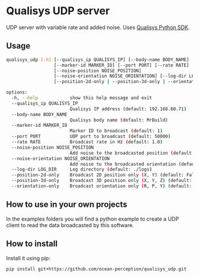# Qualisys UDP server

UDP server with variable rate and added noise. Uses [Qualisys Python SDK](https://github.com/qualisys/qualisys_python_sdk).

## Usage

```bash
qualisys_udp [-h] [--qualisys_ip QUALISYS_IP] [--body-name BODY_NAME]
                  [--marker-id MARKER_ID] [--port PORT] [--rate RATE]
                  [--noise-position NOISE_POSITION]
                  [--noise-orientation NOISE_ORIENTATION] [--log-dir LOG_DIR]
                  [--position-2d-only | --position-3d-only | --orientation-only]

options:
  -h, --help            show this help message and exit
  --qualisys_ip QUALISYS_IP
                        Qualisys IP address (default: 192.168.60.71)
  --body-name BODY_NAME
                        Qualisys body name (default: MrBuild)
  --marker-id MARKER_ID
                        Marker ID to broadcast (default: 1)
  --port PORT           UDP port to broadcast (default: 50000)
  --rate RATE           Broadcast rate in Hz (default: 1.0)
  --noise-position NOISE_POSITION
                        Add noise to the broadcasted position (default: 0.03)
  --noise-orientation NOISE_ORIENTATION
                        Add noise to the broadcasted orientation (default: 0.01)
  --log-dir LOG_DIR     Log directory (default: ./logs)
  --position-2d-only    Broadcast 2D position only (X, Y) (default: False)
  --position-3d-only    Broadcast 3D position only (X, Y, Z) (default: False)
  --orientation-only    Broadcast orientation only (R, P, Y) (default: False)
```

## How to use in your own projects

In the examples folders you will find a python example to create a UDP client to read
the data broadcasted by this software.

## How to install

Install it using pip:

```bash
pip install git+https://github.com/ocean-perception/qualisys_udp.git
```
